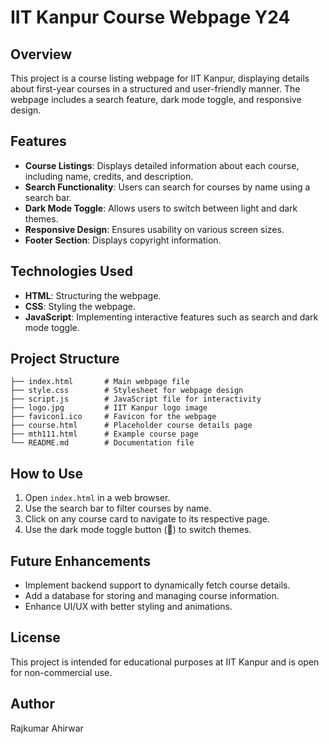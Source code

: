 # IIT Kanpur Course Webpage Y24

## Overview

This project is a course listing webpage for IIT Kanpur, displaying details about first-year courses in a structured and user-friendly manner. The webpage includes a search feature, dark mode toggle, and responsive design.

## Features

- **Course Listings**: Displays detailed information about each course, including name, credits, and description.
- **Search Functionality**: Users can search for courses by name using a search bar.
- **Dark Mode Toggle**: Allows users to switch between light and dark themes.
- **Responsive Design**: Ensures usability on various screen sizes.
- **Footer Section**: Displays copyright information.

## Technologies Used

- **HTML**: Structuring the webpage.
- **CSS**: Styling the webpage.
- **JavaScript**: Implementing interactive features such as search and dark mode toggle.

## Project Structure

```
├── index.html       # Main webpage file
├── style.css        # Stylesheet for webpage design
├── script.js        # JavaScript file for interactivity
├── logo.jpg         # IIT Kanpur logo image
├── favicon1.ico     # Favicon for the webpage
├── course.html      # Placeholder course details page
├── mth111.html      # Example course page
└── README.md        # Documentation file
```

## How to Use

1. Open `index.html` in a web browser.
2. Use the search bar to filter courses by name.
3. Click on any course card to navigate to its respective page.
4. Use the dark mode toggle button (🌙) to switch themes.

## Future Enhancements

- Implement backend support to dynamically fetch course details.
- Add a database for storing and managing course information.
- Enhance UI/UX with better styling and animations.

## License

This project is intended for educational purposes at IIT Kanpur and is open for non-commercial use.

## Author

Rajkumar Ahirwar

